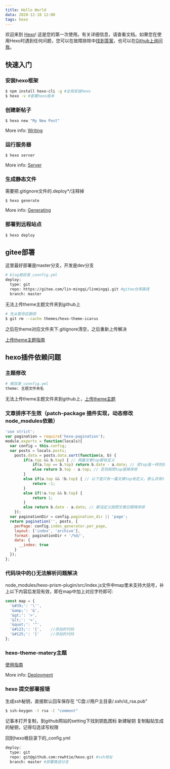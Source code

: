 ```yaml
---
title: Hello World
data: 2020-12-18 12:00
tags: hexo
---
```


欢迎来到 [Hexo](https://hexo.io/)! 这是您的第一次使用。有关详细信息，请查看文档。如果您在使用Hexo时遇到任何问题，您可以在故障排除中[找到答案](https://hexo.io/docs/)，也可以在[Github上询问我](https://github.com/hexojs/hexo/issues)。
<!-- more -->
## 快速入门

### 安装hexo框架

``` bash
$ npm install hexo-cli -g #全局安装hexo
$ hexo -v #查看hexo版本
```

### 创建新帖子

``` bash
$ hexo new "My New Post"
```

More info: [Writing](https://hexo.io/docs/writing.html)

### 运行服务器

``` bash
$ hexo server
```

More info: [Server](https://hexo.io/docs/server.html)

### 生成静态文件

需要把.gitignore文件的.deploy*/注释掉

``` bash1
$ hexo generate
```

More info: [Generating](https://hexo.io/docs/generating.html)

### 部署到远程站点

``` bash
$ hexo deploy
```

## gitee部署

这里最好部署是master分支，开发是dev分支

``` bash
# blog根目录_connfig.yml
deploy:
  type: git 
  repo: https://gitee.com/lin-mingqi/linmingqi.git #gitee仓库路径
  branch: master
```

无法上传theme主题文件夹到github上

``` bash
# 先从暂存区删除
$ git rm --cache themes/hexo-theme-icarus
```
之后在theme对应文件夹下.gitignore清空，之后重新上传解决

[上传theme主题指南](https://zhuanlan.zhihu.com/p/349280018)

## hexo插件依赖问题

### 主题修改

```bash
# 根目录_connfig.yml
theme: 主题文件夹名
```
无法上传theme主题文件夹到github上，[上传theme主题](https://zhuanlan.zhihu.com/p/349280018)

### 文章排序不生效（patch-package 插件实现，动态修改node_modules依赖）

```js
'use strict';
var pagination = require('hexo-pagination');
module.exports = function(locals){
  var config = this.config;
  var posts = locals.posts;
    posts.data = posts.data.sort(function(a, b) {
        if(a.top && b.top) { // 两篇文章top都有定义
            if(a.top == b.top) return b.date - a.date; // 若top值一样则按照文章日期降序排
            else return b.top - a.top; // 否则按照top值降序排
        }
        else if(a.top && !b.top) { // 以下是只有一篇文章top有定义，那么将有top的排在前面（这里用异或操作居然不行233）
            return -1;
        }
        else if(!a.top && b.top) {
            return 1;
        }
        else return b.date - a.date; // 都没定义按照文章日期降序排
    });
  var paginationDir = config.pagination_dir || 'page';
  return pagination('', posts, {
    perPage: config.index_generator.per_page,
    layout: ['index', 'archive'],
    format: paginationDir + '/%d/',
    data: {
      __index: true
    }
  });
};
```

### 代码块中的{}无法解析问题解决  

node_modules/hexo-prism-plugin/src/index.js文件中map里未支持大括号，补上以下内容后发现有效，即在map中加上对应字符即可:

``` js
const map = {
  '&#39;': '\'',
  '&amp;': '&',
  '&gt;': '>',
  '&lt;': '<',
  '&quot;': '"',
  '&#123;': '{',	//添加的代码
  '&#125;': '}'		//添加的代码
};
```

### hexo-theme-matery主题

[使用指南](https://blinkfox.github.io/2018/09/28/qian-duan/hexo-bo-ke-zhu-ti-zhi-hexo-theme-matery-de-jie-shao/)


More info: [Deployment](https://hexo.io/docs/one-command-deployment.html)

### hexo 提交部署报错

生成ssh秘钥，直接默认回车保存在 “C盘://用户主目录/.ssh/id_rsa.pub”

``` bash
$ ssh-keygen -t rsa -C "comment"
```

记事本打开复制，到github网站的setting下找到钥匙图标 新建秘钥 复制黏贴生成的秘钥，记得勾选读写权限

回到hexo根目录下的_config.yml

``` bash
deploy:
  type: git
  repo: git@github.com:rewhtie/hexo.git #ssh地址
  branch: master #部署推送分支
```